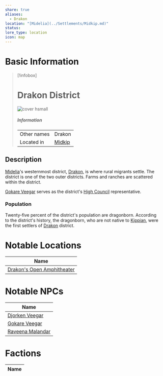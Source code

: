 ```yaml
---
share: true
aliases:
  - Drakon
location: "[Midelia](../Settlements/Midkip.md)"
status: 
lore_type: location
icon: map
---
```

# Basic Information
> [!infobox]
> # Drakon District
> ![cover hsmall](insertimage.png)
> ##### Information
> |   |  |
> | ---- | ---- |
> | Other names | Drakon|
> | Located in | [Midkip](../Settlements/Midkip.md)|
## Description
[Midelia](../Settlements/Midkip.md)'s westernmost district, [Drakon](Drakon%20District.md), is where rural migrants settle. The district is one of the two outer districts. Farms and ranches are scattered within the district.

[Gokare Veegar](../../NPCs/Gokare%20Veegar.md) serves as the district's [High Council](../../Factions/The%20High%20Council%20of%20Midkip.md) representative.
### Population
Twenty-five percent of the district's population are dragonborn. According to the district's history, the dragonborn, who are not native to [Kippian](../Kingdoms/Kingdom%20of%20United%20Kippian.md), were the first settlers of [Drakon](Drakon%20District.md) district.
# Notable Locations
| Name                                                                              |
| --------------------------------------------------------------------------------- |
| [Drakon's Open Amphitheater](../Buildings/Drakon's%20Open%20Amphitheater.md) |

# Notable NPCs
| Name                                           |
| ---------------------------------------------- |
| [Djorken Veegar](../../NPCs/Djorken%20Veegar.md)     |
| [Gokare Veegar](../../NPCs/Gokare%20Veegar.md)       |
| [Raveena Malandar](../../NPCs/Raveena%20Malandar.md) |

# Factions
| Name |
| ---- |
